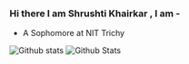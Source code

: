 ### Hi there I am Shrushti Khairkar , I am -

- A Sophomore at NIT Trichy

![Github stats](https://github-readme-stats.vercel.app/api?username=shrushti24)
![Github Stats](https://github-readme-stats.vercel.app/api/top-langs/?username=shrushti24)

<!--
**shrushti24/shrushti24** is a ✨ _special_ ✨ repository because its `README.md` (this file) appears on your GitHub profile.

Here are some ideas to get you started:

- 🔭 I’m currently working on ...
- 🌱 I’m currently learning ...
- 👯 I’m looking to collaborate on ...
- 🤔 I’m looking for help with ...
- 💬 Ask me about ...
- 📫 How to reach me: ...
- 😄 Pronouns: ...
- ⚡ Fun fact: ...
-->
